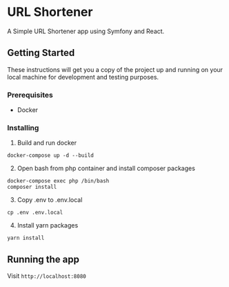 # URL Shortener

A Simple URL Shortener app using Symfony and React.

## Getting Started

These instructions will get you a copy of the project up and running on your local machine for development and testing purposes.

### Prerequisites

* Docker

### Installing
1. Build and run docker
 ```
 docker-compose up -d --build
 ```
2. Open bash from php container and install composer packages
```
docker-compose exec php /bin/bash
composer install
```
3. Copy .env to .env.local
```
cp .env .env.local
```
4. Install yarn packages
```
yarn install
```

## Running the app
Visit ```http://localhost:8080```


